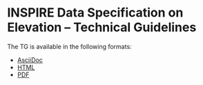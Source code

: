 # INSPIRE Data Specification on Elevation – Technical Guidelines

The TG is available in the following formats:
* [AsciiDoc](dataspecification_el.adoc)
* [HTML](dataspecification_el.html)
* [PDF](dataspecification_el.pdf)
